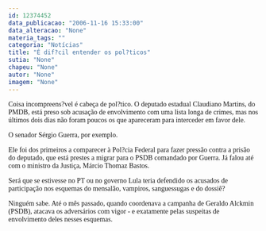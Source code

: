 ```yaml
---
id: 12374452
data_publicacao: "2006-11-16 15:33:00"
data_alteracao: "None"
materia_tags: ""
categoria: "Notícias"
title: "É dif?cil entender os pol?ticos"
sutia: "None"
chapeu: "None"
autor: "None"
imagem: "None"
---
```

<p><P><FONT face=Arial><FONT face=Verdana>Coisa incompreens?vel é cabeça de pol?tico. O deputado estadual Claudiano Martins, do PMDB, está preso sob acusação de envolvimento com uma lista longa de crimes, mas nos últimos dois dias não foram poucos os que apareceram para interceder em favor dele.</FONT></P></p>
<p><P><FONT face=Verdana>O senador Sérgio Guerra, por exemplo. </FONT></P></p>
<p><P><FONT face=Verdana>Ele foi dos primeiros a comparecer à Pol?cia Federal para fazer pressão contra a prisão do deputado, que está prestes a migrar para o PSDB comandado por Guerra. Já falou até com o ministro da Justiça, Márcio Thomaz Bastos.</FONT></P></p>
<p><P><FONT face=Verdana>Será que se estivesse no PT ou no governo Lula teria defendido os acusados de participação nos esquemas do mensalão, vampiros, sanguessugas e do dossiê?</FONT></P></p>
<p><P><FONT face=Verdana>Ninguém sabe. Até o mês passado, quando coordenava a campanha de Geraldo Alckmin (PSDB), atacava os adversários com vigor - e exatamente pelas suspeitas de envolvimento deles nesses esquemas.</FONT></P></FONT> </p>
